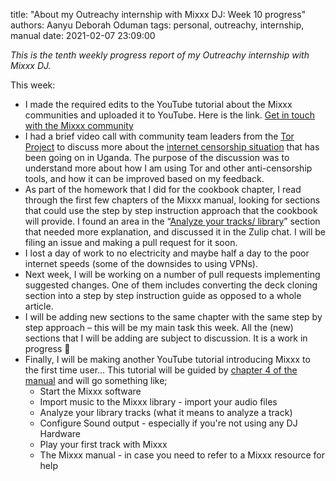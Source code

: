 title: "About my Outreachy internship with Mixxx DJ: Week 10 progress"
authors: Aanyu Deborah Oduman
tags: personal, outreachy, internship, manual
date: 2021-02-07 23:09:00

_This is the tenth weekly progress report of my Outreachy internship with Mixxx DJ._

This week:

- I made the required edits to the YouTube tutorial about the Mixxx  communities and uploaded it to YouTube.
 Here is the link. [Get in touch with the Mixxx community](https://www.youtube.com/watch?v=0f6QrjiFNJQ)
- I had a brief video call with community team leaders from the [Tor Project](https://www.torproject.org/) to discuss more about the [internet censorship situation](https://explorer.ooni.org/country/UG) that has been going on in Uganda.
 The purpose of the discussion was to understand more about how I am using Tor and other anti-censorship tools, and how it can be improved based on my feedback.
- As part of the homework that I did for the cookbook chapter, I read through the first few chapters of the Mixxx manual, looking for sections that could use the step by step instruction approach that the cookbook will provide.
 I found an area in the “[Analyze your tracks/ library](https://manual.mixxx.org/2.2/en/chapters/library.html#analyze-prepare-your-tracks)” section that needed more explanation, and discussed it in the Zulip chat.
 I will be filing an issue and making a pull request for it soon.
- I lost a day of work to no electricity and maybe half a day to the poor internet speeds (some of the downsides to using VPNs).
- Next week, I will be working on a number of pull requests implementing suggested changes. One of them includes converting the deck cloning section into a step by step instruction guide as opposed to a whole article.
- I will be adding new sections to the same chapter with the same step by step approach – this will be my main task this week. All the (new) sections that I will be adding are subject to discussion. It is a work in progress 🙂
- Finally, I will be making another YouTube tutorial introducing Mixxx to the first time user… This tutorial will be guided by [chapter 4 of the manual](https://manual.mixxx.org/2.2/en/chapters/library.html) and will go something like;
    - Start the Mixxx software
    - Import music to the Mixxx library - import your audio files
    - Analyze your library tracks (what it means to analyze a track)
    - Configure Sound output - especially if you're not using any DJ Hardware
    - Play your first track with Mixxx
    - The Mixxx manual - in case you need to refer to a Mixxx resource for help
